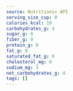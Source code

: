 ```yaml
---
source: Nutritionix API
serving_size_cup: 0
calories_kcal: 19
carbohydrates_g: 4
sugar_g: 0
fiber_g: 0
protein_g: 0
fat_g: 0
saturated_fat_g: 0
cholesterol_mg: 0
sodium_mg: 3
net_carbohydrates_g: 4
tags: []
---
```

